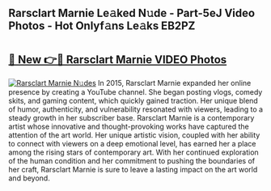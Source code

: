 ## Rarsclart Marnie Le𝚊ked N𝚞de - Part-5eJ Video Photos - Hot Onlyf𝚊ns Le𝚊ks EB2PZ

# <h2><a href="http://ab79770.deff.icu/?id=Rarsclart+Marnie">🔗 New 👉🔴 Rarsclart Marnie VIDEO Photos</a></h2>

[![Rarsclart Marnie N𝚞des](https://i.imgur.com/rIISA9y.gif)](http://ab79770.deff.icu/?id=Rarsclart+Marnie)
In 2015, Rarsclart Marnie expanded her online presence by creating a YouTube channel. She began posting vlogs, comedy skits, and gaming content, which quickly gained traction. Her unique blend of humor, authenticity, and vulnerability resonated with viewers, leading to a steady growth in her subscriber base. Rarsclart Marnie is a contemporary artist whose innovative and thought-provoking works have captured the attention of the art world. Her unique artistic vision, coupled with her ability to connect with viewers on a deep emotional level, has earned her a place among the rising stars of contemporary art. With her continued exploration of the human condition and her commitment to pushing the boundaries of her craft, Rarsclart Marnie is sure to leave a lasting impact on the art world and beyond.
